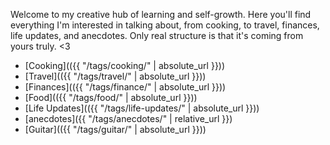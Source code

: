 Welcome to my creative hub of learning and self-growth. Here you'll find everything I'm interested in talking about, from 
cooking, to travel, finances, life updates, and anecdotes. Only real structure is that it's coming from yours truly. <3

- [Cooking](({{ "/tags/cooking/" | absolute_url }}))
- [Travel](({{ "/tags/travel/" | absolute_url }}))
- [Finances](({{ "/tags/finance/" | absolute_url }}))
- [Food](({{ "/tags/food/" | absolute_url }}))
- [Life Updates](({{ "/tags/life-updates/" | absolute_url }}))
- [anecdotes]({{ "/tags/anecdotes/" | relative_url }})
- [Guitar](({{ "/tags/guitar/" | absolute_url }}))
